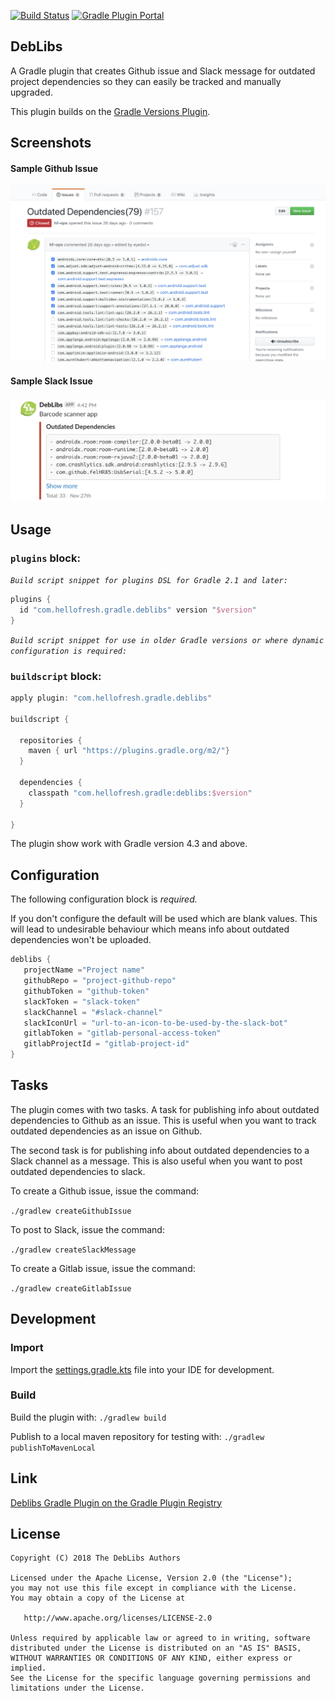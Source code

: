 [![Build Status](https://travis-ci.org/hellofresh/deblibs-gradle-plugin.svg?branch=master)](https://travis-ci.org/hellofresh/deblibs-gradle-plugin) [![Gradle Plugin Portal](https://img.shields.io/maven-metadata/v/https/plugins.gradle.org/m2/com/hellofresh/gradle/deblibs/com.hellofresh.gradle.deblibs.gradle.plugin/maven-metadata.xml.svg?label=Download)](https://plugins.gradle.org/plugin/com.hellofresh.gradle.deblibs)

DebLibs
-------

A Gradle plugin that creates Github issue and Slack message for outdated project dependencies so they 
can easily be tracked and manually upgraded.

This plugin builds on the [Gradle Versions Plugin](https://github.com/ben-manes/gradle-versions-plugin).

Screenshots
-----------

#### Sample Github Issue

![Alt text](screenshots/github-issue.png?raw=true "Sample github issue")

#### Sample Slack Issue
![Alt text](screenshots/slack-message.png?raw=true "Sample slack message")

Usage
-----

### `plugins` block:

_`Build script snippet for plugins DSL for Gradle 2.1 and later:`_

```groovy
plugins {
  id "com.hellofresh.gradle.deblibs" version "$version"
}
```

_`Build script snippet for use in older Gradle versions or where dynamic configuration is required:`_
### `buildscript` block:
```groovy
apply plugin: "com.hellofresh.gradle.deblibs"

buildscript {

  repositories {
    maven { url "https://plugins.gradle.org/m2/"}
  }

  dependencies {
    classpath "com.hellofresh.gradle:deblibs:$version"
  }
  
}
```

The plugin show work with Gradle version 4.3 and above.

Configuration
-------------
The following configuration block is _required._

If you don't configure the default will be used which are blank values. This will lead to undesirable behaviour which means info about outdated dependencies won't be uploaded.

```groovy
deblibs {
   projectName ="Project name"
   githubRepo = "project-github-repo"
   githubToken = "github-token"
   slackToken = "slack-token"
   slackChannel = "#slack-channel"
   slackIconUrl = "url-to-an-icon-to-be-used-by-the-slack-bot"
   gitlabToken = "gitlab-personal-access-token"
   gitlabProjectId = "gitlab-project-id"    
}

```

Tasks
----

The plugin comes with two tasks. A task for publishing info about outdated dependencies to Github as an issue. This is useful when you want to track outdated dependencies as an issue on Github.

The second task is for publishing info about outdated dependencies to a Slack channel as a message. This is also useful when you want to post outdated dependencies to slack.

To create a Github issue, issue the command:

`./gradlew createGithubIssue` 

To post to Slack, issue the command:

`./gradlew createSlackMessage`

To create a Gitlab issue, issue the command:

`./gradlew createGitlabIssue`

Development
-----------
### Import
Import the [settings.gradle.kts](https://github.com/hellofresh/deblibs-gradle-plugin/blob/master/settings.gradle.kts) file into your IDE for development.

### Build

Build the plugin with: `./gradlew build`

Publish to a local maven repository for testing with: `./gradlew publishToMavenLocal`


Link
----
[Deblibs Gradle Plugin on the Gradle Plugin Registry](https://plugins.gradle.org/plugin/com.hellofresh.gradle.deblibs)

License
-------

    Copyright (C) 2018 The DebLibs Authors

    Licensed under the Apache License, Version 2.0 (the "License");
    you may not use this file except in compliance with the License.
    You may obtain a copy of the License at

       http://www.apache.org/licenses/LICENSE-2.0

    Unless required by applicable law or agreed to in writing, software
    distributed under the License is distributed on an "AS IS" BASIS,
    WITHOUT WARRANTIES OR CONDITIONS OF ANY KIND, either express or implied.
    See the License for the specific language governing permissions and
    limitations under the License.
